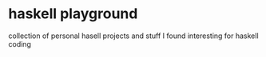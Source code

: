 # haskell playground

collection of personal hasell projects and stuff I found interesting for haskell coding

